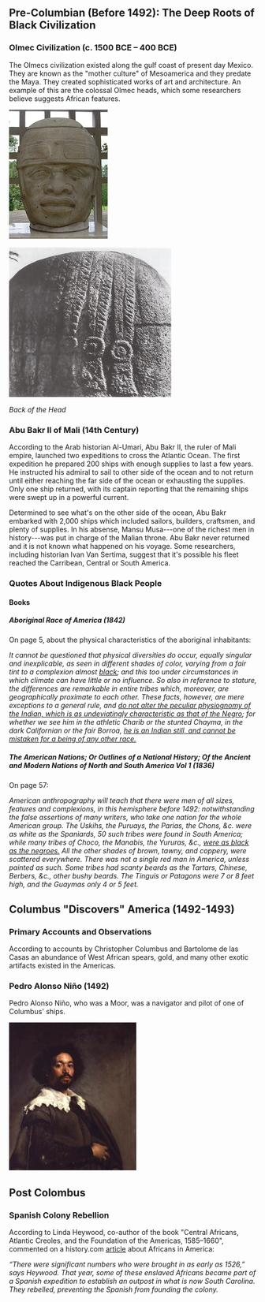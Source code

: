 ## Pre-Columbian (Before 1492): The Deep Roots of Black Civilization

### Olmec Civilization (c. 1500 BCE – 400 BCE)
The Olmecs civilization existed along the gulf coast of present day Mexico.  They are known as the "mother culture" of Mesoamerica and they predate the Maya.  They created sophisticated works of art and architecture.  An example of this are the colossal Olmec heads, which some researchers believe suggests African features.

![Olmec Head Front](https://raw.githubusercontent.com/Chukobyte/black-history/main/assets/images/olmec_head_front.png)

![Olmec Head Back](https://raw.githubusercontent.com/Chukobyte/black-history/main/assets/images/olmec_head_back2.png)

*Back of the Head*

### Abu Bakr II of Mali (14th Century)
According to the Arab historian Al-Umari, Abu Bakr II, the ruler of Mali empire, launched two expeditions to cross the Atlantic Ocean.  The first expedition he prepared 200 ships with enough supplies to last a few years.  He instructed his admiral to sail to other side of the ocean and to not return until either reaching the far side of the ocean or exhausting the supplies.  Only one ship returned, with its captain reporting that the remaining ships were swept up in a powerful current.

Determined to see what's on the other side of the ocean, Abu Bakr embarked with 2,000 ships which included sailors, builders, craftsmen, and plenty of supplies.  In his absense, Mansu Musa---one of the richest men in history---was put in charge of the Malian throne.  Abu Bakr never returned and it is not known what happened on his voyage.  Some researchers, including historian Ivan Van Sertima, suggest that it's possible his fleet reached the Carribean, Central or South America.

### Quotes About Indigenous Black People

#### Books

##### Aboriginal Race of America (1842)
On page 5, about the physical characteristics of the aboriginal inhabitants:

*It cannot be questioned that physical diversities do occur, equally singular and inexplicable, as seen in different shades of color, varying from a fair tint to a complexion almost <u>black</u>; and this too under circumstances in which climate can have little or no influence.  So also in reference to stature, the differences are remarkable in entire tribes which, moreover, are geographically proximate to each other. These facts, however, are mere exceptions to a general rule, and <u>do not alter the peculiar physiognomy of the Indian, which is as undeviatingly characteristic as that of the Negro</u>; for whether we see him in the athletic Charib or the stunted Chayma, in the dark Californian or the fair Borroa, <u>he is an Indian still, and cannot be mistaken for a being of any other race.</u>*

##### The American Nations; Or Outlines of a National History; Of the Ancient and Modern Nations of North and South America Vol 1 (1836)

On page 57:

*American anthropography will teach that there were men of all sizes, features and complexions, in this hemisphere before 1492: notwithstanding the false assertions of many writers, who take one nation for the whole American group.  The Uskihs, the Puruays, the Parias, the Chons, &c. were as white as the Spaniards, 50 such tribes were found in South America; while many tribes of Choco, the Manabis, the Yururas, &c., <u>were as black as the negroes.</u>  All the other shades of brown, tawny, and coppery, were scattered everywhere.  There was not a single red man in America, unless painted as such.  Some tribes had scanty beards as the Tartars, Chinese, Berbers, &c., other bushy beards.  The Tinguis or Patagons were 7 or 8 feet high, and the Guaymas only 4 or 5 feet.*

## Columbus "Discovers" America (1492-1493)

### Primary Accounts and Observations
According to accounts by Christopher Columbus and Bartolome de las Casas an abundance of West African spears, gold, and many other exotic artifacts existed in the Americas.

### Pedro Alonso Niño (1492)
Pedro Alonso Niño, who was a Moor, was a navigator and pilot of one of Columbus' ships.

![Pedro Alonso Niño](https://raw.githubusercontent.com/Chukobyte/black-history/main/assets/images/pedro_alonso_nino.png)

## Post Colombus

### Spanish Colony Rebellion

According to Linda Heywood, co-author of the book "Central Africans, Atlantic Creoles, and the Foundation of the Americas, 1585–1660", commented on a history.com [article](https://www.history.com/news/american-slavery-before-jamestown-1619) about Africans in America:

*“There were significant numbers who were brought in as early as 1526,” says Heywood. That year, some of these enslaved Africans became part of a Spanish expedition to establish an outpost in what is now South Carolina. They rebelled, preventing the Spanish from founding the colony.*

